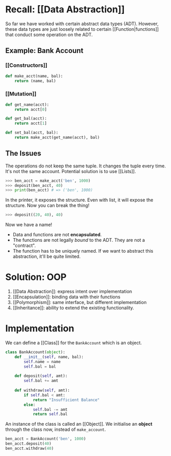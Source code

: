 # Recall: [[Data Abstraction]]
So far we have worked with certain abstract data types (ADT). However, these data types are just loosely related to certain [[Function|functions]] that conduct some operation on the ADT.
## Example: Bank Account
### [[Constructors]]
```python
def make_acct(name, bal):
	return (name, bal)
```
### [[Mutation]]
```python
def get_name(acct):
	return acct[0]

def get_bal(acct):
	return acct[1]

def set_bal(acct, bal):
	return make_acct(get_name(acct), bal)
```
## The Issues
The operations do not keep the same tuple. It changes the tuple every time. It's not the same account.
Potential solution is to use [[Lists]].
```python
>>> ben_acct = make_acct('ben', 1000)
>>> deposit(ben_acct, 40)
>>> print(ben_acct) # => ('ben', 1000)
```
In the printer, it exposes the structure. Even with list, it will expose the structure.
Now you can break the thing!
```python
>>> deposit((20, 40), 40)
```
Now we have a name!
- Data and functions are not **encapsulated**. 
- The functions are not legally *bound* to the ADT. They are not a "contract".
- The function has to be uniquely named. If we want to abstract this abstraction, it'll be quite limited.
# Solution: OOP
1. [[Data Abstraction]]: express intent over implementation
2. [[Encapsulation]]: binding data with their functions
3. [[Polymorphism]]: same interface, but different implementation
4. [[Inheritance]]: ability to extend the existing functionality.
# Implementation
We can define a [[Class]] for the `BankAccount` which is an object.
```python
class BankAccount(object):
	def __init__(self, name, bal):
		self.name = name
		self.bal = bal
		
	def deposit(self, amt):
		self.bal += amt
		
	def withdraw(self, amt):
		if self.bal < amt:
			return "Insufficient Balance"
		else:
			self.bal -= amt
			return self.bal
```
An instance of the class is called an [[Object]].
We initialise an **object** through the class now, instead of `make_account`.
```python
ben_acct = BankAccount('ben', 1000)
ben_acct.deposit(40)
ben_acct.withdraw(40)
```